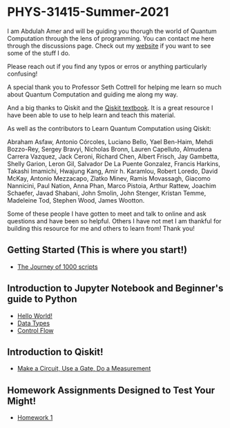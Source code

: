# PHYS-31415-Summer-2021

I am Abdulah Amer and will be guiding you thorugh the world of Quantum Computation through the lens of programming. You can contact me here through the discussions page. 
Check out my [website](https://abdulahamer.github.io/) if you want to see some of the stuff I do.

Please reach out if you find any typos or erros or anything particularly confusing! 

A special thank you to Professor Seth Cottrell for helping me learn so much about Quantum Computation and guiding me along my way. 

And a big thanks to Qiskit and the [Qiskit textbook](https://qiskit.org/textbook/preface.html). It is a great resource I have been able to use to help learn and teach this material. 

As well as the contributors to Learn Quantum Computation using Qiskit: 

Abraham Asfaw, Antonio Córcoles, Luciano Bello, Yael Ben-Haim, Mehdi Bozzo-Rey, Sergey Bravyi, Nicholas Bronn, Lauren Capelluto, Almudena Carrera Vazquez, Jack Ceroni, Richard Chen, Albert Frisch, Jay Gambetta, Shelly Garion, Leron Gil, Salvador De La Puente Gonzalez, Francis Harkins, Takashi Imamichi, Hwajung Kang, Amir h. Karamlou, Robert Loredo, David McKay, Antonio Mezzacapo, Zlatko Minev, Ramis Movassagh, Giacomo Nannicini, Paul Nation, Anna Phan, Marco Pistoia, Arthur Rattew, Joachim Schaefer, Javad Shabani, John Smolin, John Stenger, Kristan Temme, Madeleine Tod, Stephen Wood, James Wootton.

Some of these people I have gotten to meet and talk to online and ask questions and have been so helpful. Others I have not met I am thankful for building this resource for me and others to learn from! Thank you! 

## Getting Started (This is where you start!) 

* [The Journey of 1000 scripts](https://github.com/AbdulahAmer/PHYS-31415-Summer-2021/blob/ad2ecf8f932767c4040c99858b57c3ab6b517a4b/Getting-Started/The%20Journey%20of%201000%20scripts.md)


## Introduction to Jupyter Notebook and Beginner's guide to Python

* [Hello World!]( https://github.com/AbdulahAmer/PHYS-31415-Summer-2021/blob/4df3ee490c57e06ce434ab6f51e978ef5d454687/Intro%20to%20Jupyter%20Notebook%20and%20Python/Variables,%20and%20Hello%20World.ipynb )
* [Data Types](https://github.com/AbdulahAmer/PHYS-31415-Summer-2021/blob/4df3ee490c57e06ce434ab6f51e978ef5d454687/Intro%20to%20Jupyter%20Notebook%20and%20Python/Data%20Types.ipynb)
* [Control Flow](https://github.com/AbdulahAmer/PHYS-31415-Summer-2021/blob/4df3ee490c57e06ce434ab6f51e978ef5d454687/Intro%20to%20Jupyter%20Notebook%20and%20Python/Control%20Flow%20.ipynb)

## Introduction to Qiskit! 

* [Make a Circuit, Use a Gate, Do a Measurement](https://github.com/AbdulahAmer/PHYS-31415-Summer-2021/blob/bd4995ea3a1b6d1932336bdb84696f3ab77263a9/Intro%20to%20Qiskit/Make%20a%20Circuit,%20Use%20a%20Gate,%20do%20%20a%20Measurement.ipynb)


## Homework Assignments Designed to Test Your Might! 

* [Homework 1](https://github.com/AbdulahAmer/PHYS-31415-Summer-2021/blob/3250974c4eb03894af3c717d7c8286854b105493/Homework/Phys_31415_Homework__1%20.pdf)
